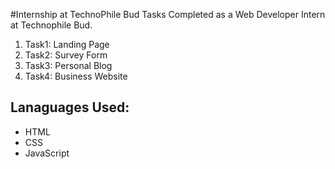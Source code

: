 #Internship at TechnoPhile Bud
  Tasks Completed as a Web Developer Intern at Technophile Bud.
<ol>
  <li>Task1: Landing Page</li>
  <li>Task2: Survey Form</li>
  <li>Task3: Personal Blog</li>
  <li>Task4: Business Website</li>
</ol>

<h2>Lanaguages Used:</h2>
 <ul>
  <li>HTML</li>
  <li>CSS</li>
  <li>JavaScript</li>
</ul>

